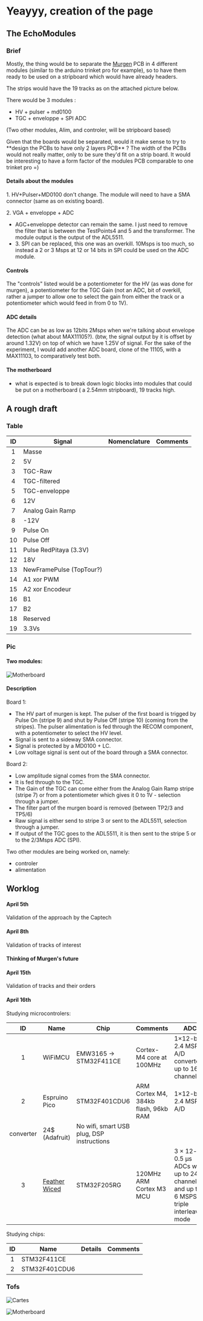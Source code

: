 Yeayyy, creation of the page
============================

The EchoModules
---------------

### Brief

Mostly, the thing would be to separate the
[Murgen](http://github.com/murgen-dev-kit/) PCB in 4 different
modules (similar to the arduino trinket pro for example), so to have
them ready to be used on a stripboard which would have already headers.

The strips would have the 19 tracks as on the attached picture below.

There would be 3 modules :

-   HV + pulser + md0100
-   TGC + enveloppe + SPI ADC

(Two other modules, Alim, and controler, will be stripboard based)

Given that the boards would be separated, would it make sense to try
to \*\*design the PCBs to have only 2 layers PCB\*\* ? The width of the
PCBs would not really matter, only to be sure they'd fit on a strip
board. It would be interesting to have a form factor of the modules PCB
comparable to one trinket pro =)

#### Details about the modules

1\. HV+Pulser+MD0100 don't change. The module will need to have a SMA
connector (same as on existing board).

2\. VGA + enveloppe + ADC

* AGC+enveloppe detector can remain the same. I just need to remove the
filter that is between the TestPoints4 and 5 and the transformer. The
module output is the output of the ADL5511.
* 3\. SPI can be replaced, this one was an overkill. 10Msps is too much, so
instead a 2 or 3 Msps at 12 or 14 bits in SPI could be used on the ADC
module.

#### Controls

The "controls" listed would be a potentiometer for the HV (as was done
for murgen), a potentiometer for the TGC Gain (not an ADC, bit of
overkill, rather a jumper to allow one to select the gain from either
the track or a potentiometer which would feed in from 0 to 1V).

#### ADC details

The ADC can be as low as 12bits 2Msps when we're talking about envelope
detection (what about MAX11105?). (btw, the signal output by it is
offset by around 1.32V) on top of which we have 1.25V of signal. For the
sake of the experiment, I would add another ADC board, clone of the
11105, with a MAX11103, to comparatively test both.

#### The motherboard

- what is expected is to break down logic blocks into modules that could be put on a motherboard ( a 2.54mm stripboard), 19 tracks high.



## A rough draft

### Table

| ID | Signal | Nomenclature | Comments |
|:--:|--------|--------------|----------|
| 1  | Masse |              |          |
| 2  | 5V  |              |          |
| 3  | TGC-Raw       |              |          |
| 4  | TGC-filtered  |              |          |
| 5  | TGC-enveloppe |              |          |
| 6  | 12V |              |          |
| 7  | Analog Gain Ramp |              |          |
| 8  | -12V |              |          |
| 9  | Pulse On  |              |          |
| 10 | Pulse Off |              |          |
| 11 | Pulse RedPitaya (3.3V) |              |          |
| 12 | 18V |              |          |
| 13 | NewFramePulse (TopTour?) |              |          |
| 14 | A1 xor PWM  |              |          |
| 15 | A2 xor Encodeur |              |          |
| 16 | B1 |              |          |
| 17 | B2 |              |          |
| 18 | Reserved |              |          |
| 19 | 3.3Vs |              |          |

### Pic

#### Two modules:

![Motherboard](/images/DSC_0284.JPG)

#### Description

Board 1:
* The HV part of murgen is kept. The pulser of the first board is trigged by Pulse On (stripe 9) and shut by Pulse Off (stripe 10) (coming from the stripes). The pulser alimentation is fed through the RECOM component, with a potentiometer to select the HV level.
* Signal is sent to a sideway SMA connector. 
* Signal is protected by a MD0100 + LC.
* Low voltage signal is sent out of the board through a SMA connector.

Board 2:
* Low amplitude signal comes from the SMA connector.
* It is fed through to the TGC.
* The Gain of the TGC can come either from the Analog Gain Ramp stripe (stripe 7) or from a potentiometer which gives it 0 to 1V - selection through a jumper.
* The filter part of the murgen board is removed (between TP2/3 and TP5/6)
* Raw signal is either send to stripe 3 or sent to the ADL5511, selection through a jumper.
* If output of the TGC goes to the ADL5511, it is then sent to the stripe 5 or to the 2/3Msps ADC (SPI).

Two other modules are being worked on, namely:
* controler
* alimentation


Worklog
-------

#### April 5th

Validation of the approach by the Captech

#### April 8th

Validation of tracks of interest


#### Thinking of Murgen's future



#### April 15th 

Validation of tracks and their orders

#### April 16th 

Studying microcontrolers:

| ID | Name | Chip | Comments | ADC |Price| COmments |
|:--:|--------|--------------|----------|----|----|----|
| 1  | WiFiMCU |  EMW3165 -> STM32F411CE | Cortex-M4 core at 100MHz | 1×12-bit, 2.4 MSPS A/D converter: up to 16 channels  | 8$ |Has wifi|
| 2  | Espruino Pico |  STM32F401CDU6 | ARM Cortex M4, 384kb flash, 96kb RAM | 1×12-bit, 2.4 MSPS A/D 
converter  | 24$ (Adafruit) |No wifi, smart USB plug, DSP instructions|
| 3  | [Feather Wiced](https://www.adafruit.com/products/3056) |  STM32F205RG|  120MHz ARM Cortex M3 MCU | 3 × 12-bit, 0.5 μs ADCs with up to 24 channels and up to 6 MSPS in triple interleaved mode  | 34$ |Has wifi, support for battery|



Studying chips:

| ID | Name | Details | Comments |
|:--:|--------|--------------|----------|
| 1  | STM32F411CE |              |          |
| 2  | STM32F401CDU6 |              |          |

### Tofs

![Cartes](/images/600px-Cartes.png)


![Motherboard](/images/600px-Motherboard.png)



